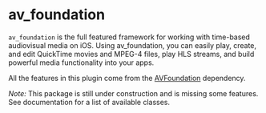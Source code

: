 # av_foundation

`av_foundation` is the full featured framework for working with time-based audiovisual media on iOS.
Using av_foundation, you can easily play, create, and edit QuickTime movies and MPEG-4 files, play
HLS streams, and build powerful media functionality into your apps.

All the features in this plugin come from the [AVFoundation](https://developer.apple.com/av-foundation/)
dependency.

*Note:*
This package is still under construction and is missing some features. See documentation for a list
of available classes.
